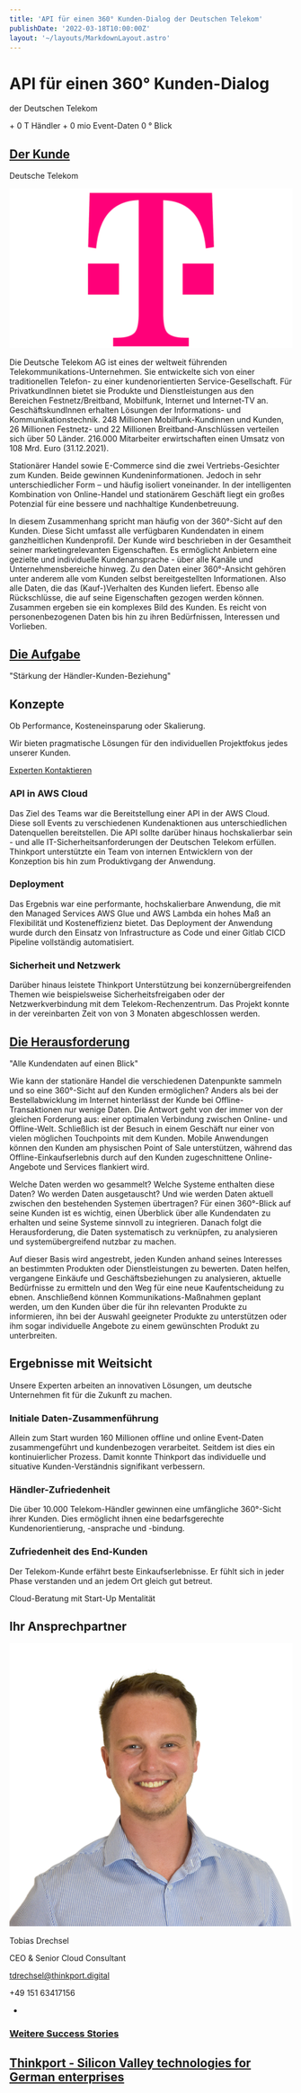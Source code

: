 ```yaml
---
title: 'API für einen 360° Kunden-Dialog der Deutschen Telekom'
publishDate: '2022-03-18T10:00:00Z'
layout: '~/layouts/MarkdownLayout.astro'
---
```


# API für einen 360° Kunden-Dialog

der Deutschen Telekom

\+ 0 T Händler + 0 mio Event-Daten 0 ° Blick

## [Der Kunde](https://www.fairside.capital/)

Deutsche Telekom

![Telekom Zeichen](images/Telekom-Logo.png)

Die Deutsche Telekom AG ist eines der weltweit führenden Telekommunikations-Unternehmen. Sie entwickelte sich von einer traditionellen Telefon- zu einer kundenorientierten Service-Gesellschaft. Für PrivatkundInnen bietet sie Produkte und Dienstleistungen aus den Bereichen Festnetz/Breitband, Mobilfunk, Internet und Internet-TV an. GeschäftskundInnen erhalten Lösungen der Informations- und Kommunikationstechnik. 248 Millionen Mobilfunk-Kundinnen und Kunden, 26 Millionen Festnetz- und 22 Millionen Breitband-Anschlüssen verteilen sich über 50 Länder. 216.000 Mitarbeiter erwirtschaften einen Umsatz von 108 Mrd. Euro (31.12.2021).

Stationärer Handel sowie E-Commerce sind die zwei Vertriebs-Gesichter zum Kunden. Beide gewinnen Kundeninformationen. Jedoch in sehr unterschiedlicher Form – und häufig isoliert voneinander. In der intelligenten Kombination von Online-Handel und stationärem Geschäft liegt ein großes Potenzial für eine bessere und nachhaltige Kundenbetreuung.

In diesem Zusammenhang spricht man häufig von der 360°-Sicht auf den Kunden. Diese Sicht umfasst alle verfügbaren Kundendaten in einem ganzheitlichen Kundenprofil. Der Kunde wird beschrieben in der Gesamtheit seiner marketingrelevanten Eigenschaften. Es ermöglicht Anbietern eine gezielte und individuelle Kundenansprache - über alle Kanäle und Unternehmensbereiche hinweg. Zu den Daten einer 360°-Ansicht gehören unter anderem alle vom Kunden selbst bereitgestellten Informationen. Also alle Daten, die das (Kauf-)Verhalten des Kunden liefert. Ebenso alle Rückschlüsse, die auf seine Eigenschaften gezogen werden können. Zusammen ergeben sie ein komplexes Bild des Kunden. Es reicht von personenbezogenen Daten bis hin zu ihren Bedürfnissen, Interessen und Vorlieben.

## [Die Aufgabe](https://www.fairside.capital/)

"Stärkung der Händler-Kunden-Beziehung"

## Konzepte

Ob Performance, Kosteneinsparung oder Skalierung. 

Wir bieten pragmatische Lösungen für den individuellen Projektfokus jedes unserer Kunden.

[Experten Kontaktieren](https://thinkport.digital/kontaktieren)

### API in AWS Cloud

Das Ziel des Teams war die Bereitstellung einer API in der AWS Cloud. Diese soll Events zu verschiedenen Kundenaktionen aus unterschiedlichen Datenquellen bereitstellen. Die API sollte darüber hinaus hochskalierbar sein - und alle IT-Sicherheitsanforderungen der Deutschen Telekom erfüllen. Thinkport unterstützte ein Team von internen Entwicklern von der Konzeption bis hin zum Produktivgang der Anwendung.

### Deployment

Das Ergebnis war eine performante, hochskalierbare Anwendung, die mit den Managed Services AWS Glue und AWS Lambda ein hohes Maß an Flexibilität und Kosteneffizienz bietet. Das Deployment der Anwendung wurde durch den Einsatz von Infrastructure as Code und einer Gitlab CICD Pipeline vollständig automatisiert.

### Sicherheit und Netzwerk

Darüber hinaus leistete Thinkport Unterstützung bei konzernübergreifenden Themen wie beispielsweise Sicherheitsfreigaben oder der Netzwerkverbindung mit dem Telekom-Rechenzentrum. Das Projekt konnte in der vereinbarten Zeit von von 3 Monaten abgeschlossen werden.

## [Die Herausforderung](https://www.fairside.capital/)

"Alle Kundendaten auf einen Blick"

Wie kann der stationäre Handel die verschiedenen Datenpunkte sammeln und so eine 360°-Sicht auf den Kunden ermöglichen? Anders als bei der Bestellabwicklung im Internet hinterlässt der Kunde bei Offline-Transaktionen nur wenige Daten. Die Antwort geht von der immer von der gleichen Forderung aus: einer optimalen Verbindung zwischen Online- und Offline-Welt. Schließlich ist der Besuch in einem Geschäft nur einer von vielen möglichen Touchpoints mit dem Kunden. Mobile Anwendungen können den Kunden am physischen Point of Sale unterstützen, während das Offline-Einkaufserlebnis durch auf den Kunden zugeschnittene Online-Angebote und Services flankiert wird.

Welche Daten werden wo gesammelt? Welche Systeme enthalten diese Daten? Wo werden Daten ausgetauscht? Und wie werden Daten aktuell zwischen den bestehenden Systemen übertragen? Für einen 360°-Blick auf seine Kunden ist es wichtig, einen Überblick über alle Kundendaten zu erhalten und seine Systeme sinnvoll zu integrieren. Danach folgt die Herausforderung, die Daten systematisch zu verknüpfen, zu analysieren und systemübergreifend nutzbar zu machen.

Auf dieser Basis wird angestrebt, jeden Kunden anhand seines Interesses an bestimmten Produkten oder Dienstleistungen zu bewerten. Daten helfen, vergangene Einkäufe und Geschäftsbeziehungen zu analysieren, aktuelle Bedürfnisse zu ermitteln und den Weg für eine neue Kaufentscheidung zu ebnen. Anschließend können Kommunikations-Maßnahmen geplant werden, um den Kunden über die für ihn relevanten Produkte zu informieren, ihn bei der Auswahl geeigneter Produkte zu unterstützen oder ihm sogar individuelle Angebote zu einem gewünschten Produkt zu unterbreiten.

## Ergebnisse mit Weitsicht

Unsere Experten arbeiten an innovativen Lösungen, um deutsche Unternehmen fit für die Zukunft zu machen.

### Initiale Daten-Zusammenführung

Allein zum Start wurden 160 Millionen offline und online Event-Daten zusammengeführt und kundenbezogen verarbeitet. Seitdem ist dies ein kontinuierlicher Prozess. Damit konnte Thinkport das individuelle und situative Kunden-Verständnis signifikant verbessern.

### Händler-Zufriedenheit

Die über 10.000 Telekom-Händler gewinnen eine umfängliche 360°-Sicht ihrer Kunden. Dies ermöglicht ihnen eine bedarfsgerechte Kundenorientierung, -ansprache und -bindung.

### Zufriedenheit des End-Kunden

Der Telekom-Kunde erfährt beste Einkaufserlebnisse. Er fühlt sich in jeder Phase verstanden und an jedem Ort gleich gut betreut.  

Cloud-Beratung mit Start-Up Mentalität

## Ihr Ansprechpartner

![](images/Tobias-Portrait.png)

Tobias Drechsel

CEO & Senior Cloud Consultant

tdrechsel@thinkport.digital

+49 151 63417156

- [](https://de.linkedin.com/in/philipp-d-angelo-27389111b)

### [Weitere Success Stories](https://thinkport.digital/cloud-excellence-workshops)

## [Thinkport - Silicon Valley technologies for German enterprises](https://thinkport.digital/kontaktieren/)
